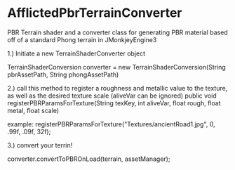 # AfflictedPbrTerrainConverter
PBR Terrain shader and a converter class for generating PBR material based off of a standard Phong terrain in JMonkjeyEngine3

1.) Initiate a new TerrainShaderConverter object

TerrainShaderConversion converter = new TerrainShaderConversion(String pbrAssetPath, String phongAssetPath)


2.) call this method to register a roughness and metallic value to the texture, as well as the desired texture scale
   (aliveVar can be ignored)
 public void registerPBRParamsForTexture(String texKey, int aliveVar, float rough, float metal, float scale)
 
 example: registerPBRParamsForTexture("Textures/ancientRoad1.jpg", 0, .99f, .09f, 32f);
 
3.) convert your terrin!

converter.convertToPBROnLoad(terrain, assetManager);
